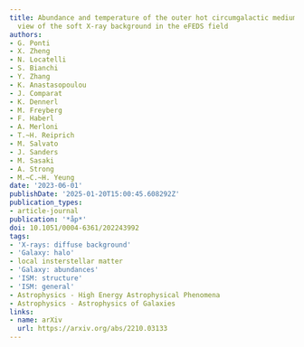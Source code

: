 ```yaml
---
title: Abundance and temperature of the outer hot circumgalactic medium. The SRG/eROSITA
  view of the soft X-ray background in the eFEDS field
authors:
- G. Ponti
- X. Zheng
- N. Locatelli
- S. Bianchi
- Y. Zhang
- K. Anastasopoulou
- J. Comparat
- K. Dennerl
- M. Freyberg
- F. Haberl
- A. Merloni
- T.~H. Reiprich
- M. Salvato
- J. Sanders
- M. Sasaki
- A. Strong
- M.~C.~H. Yeung
date: '2023-06-01'
publishDate: '2025-01-20T15:00:45.608292Z'
publication_types:
- article-journal
publication: '*åp*'
doi: 10.1051/0004-6361/202243992
tags:
- 'X-rays: diffuse background'
- 'Galaxy: halo'
- local insterstellar matter
- 'Galaxy: abundances'
- 'ISM: structure'
- 'ISM: general'
- Astrophysics - High Energy Astrophysical Phenomena
- Astrophysics - Astrophysics of Galaxies
links:
- name: arXiv
  url: https://arxiv.org/abs/2210.03133
---
```

